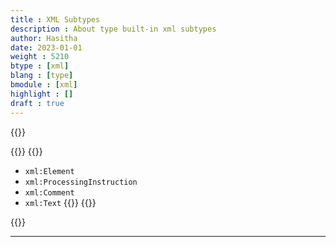 ```yaml
---
title : XML Subtypes
description : About type built-in xml subtypes
author: Hasitha
date: 2023-01-01
weight : 5210
btype : [xml]
blang : [type]
bmodule : [xml]
highlight : []
draft : true
---
```

{{<md class="summary">}} 

{{</md>}}
{{<md class="syntax">}}
* `xml:Element`
* `xml:ProcessingInstruction`
* `xml:Comment`
* `xml:Text`
<small></small>
{{</md>}}
{{<md class="tldr">}}

{{</md>}}
<!--more-->
<hr>